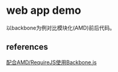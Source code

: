 # web app demo 


以backbone为例对比模块化(AMD)前后代码。


## references

[配合AMD/RequireJS使用Backbone.js](http://xiaocong.github.io/blog/2012/05/16/use-amd-and-backbone-together/)